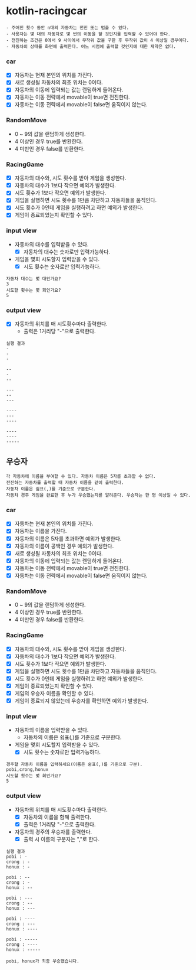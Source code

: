 # kotlin-racingcar

```
- 주어진 횟수 동안 n대의 자동차는 전진 또는 멈출 수 있다.
- 사용자는 몇 대의 자동차로 몇 번의 이동을 할 것인지를 입력할 수 있어야 한다.
- 전진하는 조건은 0에서 9 사이에서 무작위 값을 구한 후 무작위 값이 4 이상일 경우이다.
- 자동차의 상태를 화면에 출력한다. 어느 시점에 출력할 것인지에 대한 제약은 없다.
```

### car
- [x] 자동차는 현재 본인의 위치를 가진다.
- [x] 새로 생성될 자동차의 최초 위치는 0이다.
- [x] 자동차의 이동에 입력되는 값는 랜덤하게 들어온다.
- [x] 자동차는 이동 전략에서 movable이 true면 전진한다.
- [x] 자동차는 이동 전략에서 movable이 false면 움직이지 않는다.

### RandomMove
- 0 ~ 9의 값을 랜덤하게 생성한다.
- 4 이상인 경우 true를 반환한다.
- 4 미만인 경우 false를 반환한다.

### RacingGame
- [x] 자동차의 대수와, 시도 횟수를 받아 게임을 생성한다.
- [x] 자동차의 대수가 1보다 작으면 예외가 발생한다.
- [x] 시도 횟수가 1보다 작으면 예외가 발생한다.
- [x] 게임을 실행하면 시도 횟수를 1만큼 차단하고 자동차들을 움직인다.
- [x] 시도 횟수가 0인데 게임을 실행하려고 하면 예외가 발생한다.
- [x] 게임이 종료되었는지 확인할 수 있다.

### input view
- 자동차의 대수를 입력받을 수 있다.
  - [x] 자동차의 대수는 숫자로만 입력가능하다.
- 게임을 몇회 시도할지 입력받을 수 있다.
  - [x] 시도 횟수는 숫자로만 입력가능하다.
```
자동차 대수는 몇 대인가요?
3
시도할 횟수는 몇 회인가요?
5
```

### output view
- [x] 자동차의 위치를 매 시도횟수마다 출력한다.
  - 출력은 1거리당 "-"으로 출력한다.
```
실행 결과
-
-
-

--
-
--

---
--
---

----
---
----

----
----
-----
```

## 우승자
```
각 자동차에 이름을 부여할 수 있다. 자동차 이름은 5자를 초과할 수 없다.
전진하는 자동차를 출력할 때 자동차 이름을 같이 출력한다.
자동차 이름은 쉼표(,)를 기준으로 구분한다.
자동차 경주 게임을 완료한 후 누가 우승했는지를 알려준다. 우승자는 한 명 이상일 수 있다.
```

### car
- [x] 자동차는 현재 본인의 위치를 가진다.
- [x] 자동차는 이름을 가진다.
- [x] 자동차의 이름은 5자를 초과하면 예외가 발생한다.
- [x] 자동차의 이름이 공백인 경우 예외가 발생한다.
- [x] 새로 생성될 자동차의 최초 위치는 0이다.
- [x] 자동차의 이동에 입력되는 값는 랜덤하게 들어온다.
- [x] 자동차는 이동 전략에서 movable이 true면 전진한다.
- [x] 자동차는 이동 전략에서 movable이 false면 움직이지 않는다.

### RandomMove
- 0 ~ 9의 값을 랜덤하게 생성한다.
- 4 이상인 경우 true를 반환한다.
- 4 미만인 경우 false를 반환한다.

### RacingGame
- [x] 자동차의 대수와, 시도 횟수를 받아 게임을 생성한다.
- [x] 자동차의 대수가 1보다 작으면 예외가 발생한다.
- [x] 시도 횟수가 1보다 작으면 예외가 발생한다.
- [x] 게임을 실행하면 시도 횟수를 1만큼 차단하고 자동차들을 움직인다.
- [x] 시도 횟수가 0인데 게임을 실행하려고 하면 예외가 발생한다.
- [x] 게임이 종료되었는지 확인할 수 있다.
- [x] 게임의 우승자 이름을 확인할 수 있다.
- [x] 게임이 종료되지 않았는데 우승자를 확인하면 예외가 발생한다.

### input view
- 자동차의 이름을 입력받을 수 있다.
  - 자동차의 이름은 쉼표(,)를 기준으로 구분한다. 
- 게임을 몇회 시도할지 입력받을 수 있다.
  - [x] 시도 횟수는 숫자로만 입력가능하다.
```
경주할 자동차 이름을 입력하세요(이름은 쉼표(,)를 기준으로 구분).
pobi,crong,honux
시도할 횟수는 몇 회인가요?
5
```

### output view
- 자동차의 위치를 매 시도횟수마다 출력한다.
  - [x] 자동차의 이름을 함꼐 출력한다.
  - [x] 출력은 1거리당 "-"으로 출력한다.
- 자동차의 경주의 우승자를 출력한다.
  - [x] 출력 시 이름의 구분자는 ","로 한다.
```
실행 결과
pobi : -
crong : -
honux : -

pobi : --
crong : -
honux : --

pobi : ---
crong : --
honux : ---

pobi : ----
crong : ---
honux : ----

pobi : -----
crong : ----
honux : -----

pobi, honux가 최종 우승했습니다.
```
